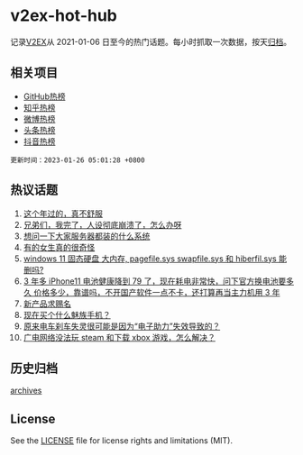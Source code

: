# v2ex-hot-hub

 记录[V2EX](https://www.v2ex.com/)从 2021-01-06 日至今的热门话题。每小时抓取一次数据，按天[归档](archives)。
 
 ## 相关项目

- [GitHub热榜](https://github.com/it985/github-hot-hub)
- [知乎热榜](https://github.com/it985/zhihu-hot-hub)
- [微博热榜](https://github.com/it985/weibo-hot-hub)
- [头条热榜](https://github.com/it985/toutiao-hot-hub)
- [抖音热榜](https://github.com/it985/douyin-hot-hub)


 `更新时间：2023-01-26 05:01:28 +0800`

## 热议话题

1. [这个年过的，真不舒服](https://www.v2ex.com/t/910529)
1. [兄弟们，我完了，人设彻底崩溃了，怎么办呀](https://www.v2ex.com/t/910527)
1. [想问一下大家服务器都装的什么系统](https://www.v2ex.com/t/910554)
1. [有的女生真的很奇怪](https://www.v2ex.com/t/910629)
1. [windows 11 固态硬盘 大内存, pagefile.sys swapfile.sys 和 hiberfil.sys 能删吗?](https://www.v2ex.com/t/910542)
1. [3 年多 iPhone11 电池健康降到 79 了，现在耗电非常快，问下官方换电池要多久 价格多少，靠谱吗，不开国产软件一点不卡，还打算再当主力机用 3 年](https://www.v2ex.com/t/910561)
1. [新产品求赐名](https://www.v2ex.com/t/910532)
1. [现在买个什么魅族手机？](https://www.v2ex.com/t/910528)
1. [原来电车刹车失灵很可能是因为“电子助力”失效导致的？](https://www.v2ex.com/t/910530)
1. [广电网络没法玩 steam 和下载 xbox 游戏，怎么解决？](https://www.v2ex.com/t/910531)

## 历史归档

[archives](archives)

## License

See the [LICENSE](LICENSE) file for license rights and limitations (MIT).
